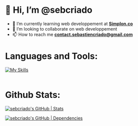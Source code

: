 <h1>👋 Hi, I’m @sebcriado</h1>


- 🌱 I’m currently learning web developpement at <strong><a href="https://simplon.co/">Simplon.co</a></strong>
- 💞️ I’m looking to collaborate on web developpement 
- 📫 How to reach me <strong>contact.sebastiencriado@gmail.com</strong>

<h1><strong>Languages and Tools:</strong></h1>

[![My Skills](https://skillicons.dev/icons?i=symfony,php,mysql,react,js,docker,figma)](https://skillicons.dev)                  
<br>
<h1>Github Stats:</h1>

[![sebcriado's GitHub | Stats](https://stats.quine.sh/sebcriado/github?theme=dark)](https://quine.sh?utm_source=widgets&utm_campaign=sebcriado)

[![sebcriado's GitHub | Dependencies](https://stats.quine.sh/sebcriado/dependencies?theme=dark)](https://quine.sh?utm_source=widgets&utm_campaign=sebcriado)












